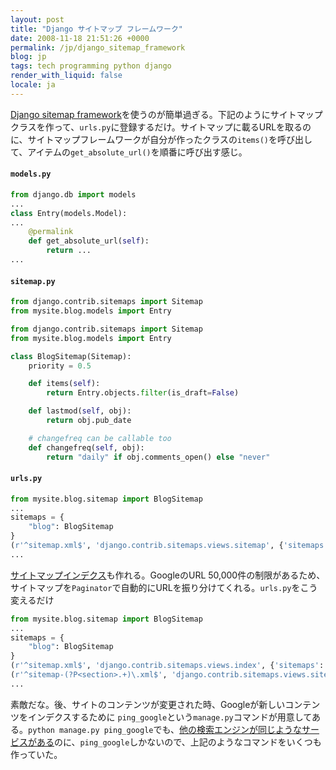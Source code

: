 ```yaml
---
layout: post
title: "Django サイトマップ フレームワーク"
date: 2008-11-18 21:51:26 +0000
permalink: /jp/django_sitemap_framework
blog: jp
tags: tech programming python django
render_with_liquid: false
locale: ja
---
```


[Django sitemap framework](http://docs.djangoproject.com/en/dev/ref/contrib/sitemaps/)を使うのが簡単過ぎる。下記のようにサイトマップクラスを作って、`urls.py`に登録するだけ。サイトマップに載るURLを取るのに、サイトマップフレームワークが自分が作ったクラスの`items()`を呼び出して、アイテムの`get_absolute_url()`を順番に呼び出す感じ。

#### `models.py`

```python
from django.db import models
...
class Entry(models.Model):
...
    @permalink
    def get_absolute_url(self):
        return ...
...
```

#### `sitemap.py`

```python
from django.contrib.sitemaps import Sitemap
from mysite.blog.models import Entry

from django.contrib.sitemaps import Sitemap
from mysite.blog.models import Entry

class BlogSitemap(Sitemap):
    priority = 0.5

    def items(self):
        return Entry.objects.filter(is_draft=False)

    def lastmod(self, obj):
        return obj.pub_date

    # changefreq can be callable too
    def changefreq(self, obj):
        return "daily" if obj.comments_open() else "never"
```

#### `urls.py`

```python
from mysite.blog.sitemap import BlogSitemap
...
sitemaps = {
    "blog": BlogSitemap
}
(r'^sitemap.xml$', 'django.contrib.sitemaps.views.sitemap', {'sitemaps': sitemaps})
...
```

[サイトマップインデクス](http://docs.djangoproject.com/en/dev/ref/contrib/sitemaps/#creating-a-sitemap-index)も作れる。GoogleのURL 50,000件の制限があるため、サイトマップを`Paginator`で自動的にURLを振り分けてくれる。`urls.py`をこう変えるだけ

```python
from mysite.blog.sitemap import BlogSitemap
...
sitemaps = {
    "blog": BlogSitemap
}
(r'^sitemap.xml$', 'django.contrib.sitemaps.views.index', {'sitemaps': sitemaps}),
(r'^sitemap-(?P<section>.+)\.xml$', 'django.contrib.sitemaps.views.sitemap', {'sitemaps':sitemaps})
...
```

素敵だな。後、サイトのコンテンツが変更された時、Googleが新しいコンテンツをインデクスするために `ping_google`という`manage.py`コマンドが用意してある。`python manage.py ping_google`でも、[他の検索エンジンが同じようなサービスがある](http://d.hatena.ne.jp/mstn/20080425)のに、`ping_google`しかないので、上記のようなコマンドをいくつも作っていた。
